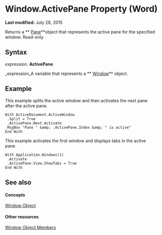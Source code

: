 
# Window.ActivePane Property (Word)

 **Last modified:** July 28, 2015

Returns a  ** [Pane](4a0c2690-d9d2-4e34-fef4-cc41365f5251.md)**object that represents the active pane for the specified window. Read-only.

## Syntax

 _expression_. **ActivePane**

 _expression_A variable that represents a  ** [Window](d92f83f9-ae44-56c0-4584-7a9359253c6d.md)** object.


## Example

This example splits the active window and then activates the next pane after the active pane.


```
With ActiveDocument.ActiveWindow 
 .Split = True 
 .ActivePane.Next.Activate 
 MsgBox "Pane " &amp; .ActivePane.Index &amp; " is active" 
End With
```

This example activates the first window and displays tabs in the active pane.




```
With Application.Windows(1) 
 .Activate 
 .ActivePane.View.ShowTabs = True 
End With
```


## See also


#### Concepts


 [Window Object](d92f83f9-ae44-56c0-4584-7a9359253c6d.md)
#### Other resources


 [Window Object Members](c0dec747-3695-4f96-ea25-05b6494aad7e.md)
